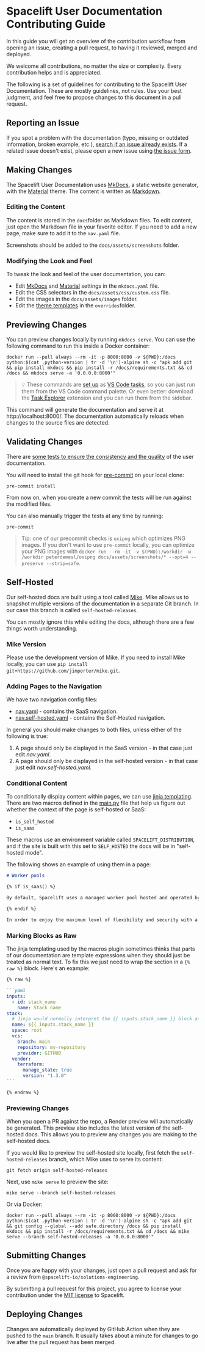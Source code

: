 # Spacelift User Documentation Contributing Guide

In this guide you will get an overview of the contribution workflow from opening an issue, creating a pull request, to having it reviewed, merged and deployed.

We welcome all contributions, no matter the size or complexity. Every contribution helps and is appreciated.

The following is a set of guidelines for contributing to the Spacelift User Documentation. These are mostly guidelines, not rules. Use your best judgment, and feel free to propose changes to this document in a pull request.

## Reporting an Issue

If you spot a problem with the documentation (typo, missing or outdated information, broken example, etc.), [search if an issue already exists](https://github.com/spacelift-io/user-documentation/issues). If a related issue doesn't exist, please open a new issue using [the issue form](https://github.com/spacelift-io/user-documentation/issues/new).

## Making Changes

The Spacelift User Documentation uses [MkDocs](https://www.mkdocs.org/), a static website generator, with the [Material](https://squidfunk.github.io/mkdocs-material/) theme. The content is written as [Markdown](https://www.markdownguide.org/).

### Editing the Content

The content is stored in the `docs`folder as Markdown files. To edit content, just open the Markdown file in your favorite editor. If you need to add a new page, make sure to add it to the `nav.yaml` file.

Screenshots should be added to the `docs/assets/screenshots` folder.

### Modifying the Look and Feel

To tweak the look and feel of the user documentation, you can:

- Edit [MkDocs](https://www.mkdocs.org/user-guide/configuration/) and [Material](https://squidfunk.github.io/mkdocs-material/setup/changing-the-colors/) settings in the `mkdocs.yaml` file.
- Edit the CSS selectors in the `docs/assets/css/custom.css` file.
- Edit the images in the `docs/assets/images` folder.
- Edit the [theme templates](https://squidfunk.github.io/mkdocs-material/customization/#extending-the-theme) in the `overrides`folder.

## Previewing Changes

You can preview changes locally by running `mkdocs serve`. You can use the following command to run this inside a Docker container:

```shell
docker run --pull always --rm -it -p 8000:8000 -v ${PWD}:/docs python:$(cat .python-version | tr -d '\n')-alpine sh -c "apk add git && pip install mkdocs && pip install -r /docs/requirements.txt && cd /docs && mkdocs serve -a '0.0.0.0:8000'"
```

> 💡 These commands are [set up](.vscode/tasks.json) as [VS Code tasks](https://code.visualstudio.com/docs/editor/tasks), so you can just run them from the VS Code command palette. Or even better: download the [Task Explorer](https://marketplace.visualstudio.com/items?itemName=spmeesseman.vscode-taskexplorer) extension and you can run them from the sidebar.

<!-- markdownlint-disable-next-line MD034 -->
This command will generate the documentation and serve it at http://localhost:8000/. The documentation automatically reloads when changes to the source files are detected.

## Validating Changes

There are [some tests to ensure the consistency and the quality](https://github.com/spacelift-io/user-documentation/blob/main/.pre-commit-config.yaml) of the user documentation.

You will need to install the git hook for [pre-commit](https://pre-commit.com/) on your local clone:

```shell
pre-commit install
```

From now on, when you create a new commit the tests will be run against the modified files.

You can also manually trigger the tests at any time by running:

```shell
pre-commit
```

> Tip: one of our precommit checks is `oxipng` which optimizes PNG images. If you don't want to use `pre-commit` locally, you can optimize your PNG images with `docker run --rm -it -v $(PWD):/workdir -w /workdir peterdemesl/oxipng docs/assets/screenshots/* --opt=4 --preserve --strip=safe`.

## Self-Hosted

Our self-hosted docs are built using a tool called [Mike](https://github.com/jimporter/mike). Mike allows us to snapshot multiple versions of the documentation in a separate Git branch. In our case this branch is called `self-hosted-releases`.

You can mostly ignore this while editing the docs, although there are a few things worth understanding.

### Mike Version

Please use the development version of Mike. If you need to install Mike locally, you can use `pip install git+https://github.com/jimporter/mike.git`.

### Adding Pages to the Navigation

We have two navigation config files:

- [nav.yaml](nav.yaml) - contains the SaaS navigation.
- [nav.self-hosted.yaml](nav.self-hosted.yaml) - contains the Self-Hosted navigation.

In general you should make changes to both files, unless either of the following is true:

1. A page should only be displayed in the SaaS version - in that case just edit _nav.yaml_.
2. A page should only be displayed in the self-hosted version - in that case just edit _nav.self-hosted.yaml_.

### Conditional Content

To conditionally display content within pages, we can use [jinja templating](https://jinja.palletsprojects.com/en/3.1.x/templates). There are two macros defined in the [main.py](main.py) file that help us figure out whether the context of the page is self-hosted or SaaS:

- `is_self_hosted`
- `is_saas`

These macros use an environment variable called `SPACELIFT_DISTRIBUTION`, and if the site is built with this set to `SELF_HOSTED` the docs will be in "self-hosted mode".

The following shows an example of using them in a page:

```markdown
# Worker pools

{% if is_saas() %}

By default, Spacelift uses a managed worker pool hosted and operated by us. This is very convenient, but often you may have special requirements regarding infrastructure, security or compliance, which aren't served by the public worker pool. This is why Spacelift also supports private worker pools, which you can use to host the workers which execute Spacelift workflows on your end.

{% endif %}

In order to enjoy the maximum level of flexibility and security with a private worker pool, temporary run state is encrypted end-to-end, so only the workers in your worker pool can look inside it. We use asymmetric encryption to achieve this and only you ever have access to the private key.
```

### Marking Blocks as Raw

The jinja templating used by the macros plugin sometimes thinks that parts of our documentation are template expressions when they should just be treated as normal text. To fix this we just need to wrap the section in a `{% raw %}` block. Here's an example:

````markdown
{% raw %}

```yaml
inputs:
  - id: stack_name
    name: Stack name
stack:
  # Jinja would normally interpret the {{ inputs.stack_name }} block as a template.
  name: ${{ inputs.stack_name }}
  space: root
  vcs:
    branch: main
    repository: my-repository
    provider: GITHUB
  vendor:
    terraform:
      manage_state: true
      version: "1.3.0"
```

{% endraw %}
````

### Previewing Changes

When you open a PR against the repo, a Render preview will automatically be generated. This preview also includes the latest version of the self-hosted docs. This allows you to preview any changes you are making to the self-hosted docs.

If you would like to preview the self-hosted site locally, first fetch the `self-hosted-releases` branch, which Mike uses to serve its content:

```shell
git fetch origin self-hosted-releases
```

Next, use `mike serve` to preview the site:

```shell
mike serve --branch self-hosted-releases
```

Or via Docker:

```shell
docker run --pull always --rm -it -p 8000:8000 -v ${PWD}:/docs python:$(cat .python-version | tr -d '\n')-alpine sh -c "apk add git && git config --global --add safe.directory /docs && pip install mkdocs && pip install -r /docs/requirements.txt && cd /docs && mike serve --branch self-hosted-releases -a '0.0.0.0:8000'"
```

## Submitting Changes

Once you are happy with your changes, just open a pull request and ask for a review from `@spacelift-io/solutions-engineering`.

By submitting a pull request for this project, you agree to license your contribution under the [MIT license](./LICENSE) to Spacelift.

## Deploying Changes

Changes are automatically deployed by GitHub Action when they are pushed to the `main` branch. It usually takes about a minute for changes to go live after the pull request has been merged.
